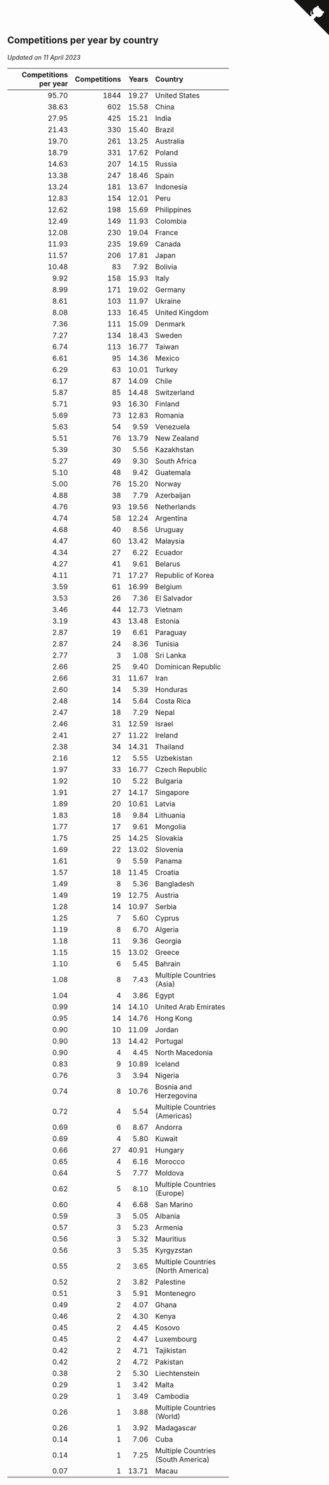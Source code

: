 ## Competitions per year by country

*Updated on 11 April 2023*

| Competitions per year | Competitions | Years | Country |
| ---: | ---: | ---: | :--- |
| 95.70 | 1844 | 19.27 | United States |
| 38.63 | 602 | 15.58 | China |
| 27.95 | 425 | 15.21 | India |
| 21.43 | 330 | 15.40 | Brazil |
| 19.70 | 261 | 13.25 | Australia |
| 18.79 | 331 | 17.62 | Poland |
| 14.63 | 207 | 14.15 | Russia |
| 13.38 | 247 | 18.46 | Spain |
| 13.24 | 181 | 13.67 | Indonesia |
| 12.83 | 154 | 12.01 | Peru |
| 12.62 | 198 | 15.69 | Philippines |
| 12.49 | 149 | 11.93 | Colombia |
| 12.08 | 230 | 19.04 | France |
| 11.93 | 235 | 19.69 | Canada |
| 11.57 | 206 | 17.81 | Japan |
| 10.48 | 83 | 7.92 | Bolivia |
| 9.92 | 158 | 15.93 | Italy |
| 8.99 | 171 | 19.02 | Germany |
| 8.61 | 103 | 11.97 | Ukraine |
| 8.08 | 133 | 16.45 | United Kingdom |
| 7.36 | 111 | 15.09 | Denmark |
| 7.27 | 134 | 18.43 | Sweden |
| 6.74 | 113 | 16.77 | Taiwan |
| 6.61 | 95 | 14.36 | Mexico |
| 6.29 | 63 | 10.01 | Turkey |
| 6.17 | 87 | 14.09 | Chile |
| 5.87 | 85 | 14.48 | Switzerland |
| 5.71 | 93 | 16.30 | Finland |
| 5.69 | 73 | 12.83 | Romania |
| 5.63 | 54 | 9.59 | Venezuela |
| 5.51 | 76 | 13.79 | New Zealand |
| 5.39 | 30 | 5.56 | Kazakhstan |
| 5.27 | 49 | 9.30 | South Africa |
| 5.10 | 48 | 9.42 | Guatemala |
| 5.00 | 76 | 15.20 | Norway |
| 4.88 | 38 | 7.79 | Azerbaijan |
| 4.76 | 93 | 19.56 | Netherlands |
| 4.74 | 58 | 12.24 | Argentina |
| 4.68 | 40 | 8.56 | Uruguay |
| 4.47 | 60 | 13.42 | Malaysia |
| 4.34 | 27 | 6.22 | Ecuador |
| 4.27 | 41 | 9.61 | Belarus |
| 4.11 | 71 | 17.27 | Republic of Korea |
| 3.59 | 61 | 16.99 | Belgium |
| 3.53 | 26 | 7.36 | El Salvador |
| 3.46 | 44 | 12.73 | Vietnam |
| 3.19 | 43 | 13.48 | Estonia |
| 2.87 | 19 | 6.61 | Paraguay |
| 2.87 | 24 | 8.36 | Tunisia |
| 2.77 | 3 | 1.08 | Sri Lanka |
| 2.66 | 25 | 9.40 | Dominican Republic |
| 2.66 | 31 | 11.67 | Iran |
| 2.60 | 14 | 5.39 | Honduras |
| 2.48 | 14 | 5.64 | Costa Rica |
| 2.47 | 18 | 7.29 | Nepal |
| 2.46 | 31 | 12.59 | Israel |
| 2.41 | 27 | 11.22 | Ireland |
| 2.38 | 34 | 14.31 | Thailand |
| 2.16 | 12 | 5.55 | Uzbekistan |
| 1.97 | 33 | 16.77 | Czech Republic |
| 1.92 | 10 | 5.22 | Bulgaria |
| 1.91 | 27 | 14.17 | Singapore |
| 1.89 | 20 | 10.61 | Latvia |
| 1.83 | 18 | 9.84 | Lithuania |
| 1.77 | 17 | 9.61 | Mongolia |
| 1.75 | 25 | 14.25 | Slovakia |
| 1.69 | 22 | 13.02 | Slovenia |
| 1.61 | 9 | 5.59 | Panama |
| 1.57 | 18 | 11.45 | Croatia |
| 1.49 | 8 | 5.36 | Bangladesh |
| 1.49 | 19 | 12.75 | Austria |
| 1.28 | 14 | 10.97 | Serbia |
| 1.25 | 7 | 5.60 | Cyprus |
| 1.19 | 8 | 6.70 | Algeria |
| 1.18 | 11 | 9.36 | Georgia |
| 1.15 | 15 | 13.02 | Greece |
| 1.10 | 6 | 5.45 | Bahrain |
| 1.08 | 8 | 7.43 | Multiple Countries (Asia) |
| 1.04 | 4 | 3.86 | Egypt |
| 0.99 | 14 | 14.10 | United Arab Emirates |
| 0.95 | 14 | 14.76 | Hong Kong |
| 0.90 | 10 | 11.09 | Jordan |
| 0.90 | 13 | 14.42 | Portugal |
| 0.90 | 4 | 4.45 | North Macedonia |
| 0.83 | 9 | 10.89 | Iceland |
| 0.76 | 3 | 3.94 | Nigeria |
| 0.74 | 8 | 10.76 | Bosnia and Herzegovina |
| 0.72 | 4 | 5.54 | Multiple Countries (Americas) |
| 0.69 | 6 | 8.67 | Andorra |
| 0.69 | 4 | 5.80 | Kuwait |
| 0.66 | 27 | 40.91 | Hungary |
| 0.65 | 4 | 6.16 | Morocco |
| 0.64 | 5 | 7.77 | Moldova |
| 0.62 | 5 | 8.10 | Multiple Countries (Europe) |
| 0.60 | 4 | 6.68 | San Marino |
| 0.59 | 3 | 5.05 | Albania |
| 0.57 | 3 | 5.23 | Armenia |
| 0.56 | 3 | 5.32 | Mauritius |
| 0.56 | 3 | 5.35 | Kyrgyzstan |
| 0.55 | 2 | 3.65 | Multiple Countries (North America) |
| 0.52 | 2 | 3.82 | Palestine |
| 0.51 | 3 | 5.91 | Montenegro |
| 0.49 | 2 | 4.07 | Ghana |
| 0.46 | 2 | 4.30 | Kenya |
| 0.45 | 2 | 4.45 | Kosovo |
| 0.45 | 2 | 4.47 | Luxembourg |
| 0.42 | 2 | 4.71 | Tajikistan |
| 0.42 | 2 | 4.72 | Pakistan |
| 0.38 | 2 | 5.30 | Liechtenstein |
| 0.29 | 1 | 3.42 | Malta |
| 0.29 | 1 | 3.49 | Cambodia |
| 0.26 | 1 | 3.88 | Multiple Countries (World) |
| 0.26 | 1 | 3.92 | Madagascar |
| 0.14 | 1 | 7.06 | Cuba |
| 0.14 | 1 | 7.25 | Multiple Countries (South America) |
| 0.07 | 1 | 13.71 | Macau |


<a href="https://github.com/jonatanklosko/wca_statistics" class="github-corner" aria-label="View source on Github"><svg width="80" height="80" viewBox="0 0 250 250" style="fill:#151513; color:#fff; position: absolute; top: 0; border: 0; right: 0;" aria-hidden="true"><path d="M0,0 L115,115 L130,115 L142,142 L250,250 L250,0 Z"></path><path d="M128.3,109.0 C113.8,99.7 119.0,89.6 119.0,89.6 C122.0,82.7 120.5,78.6 120.5,78.6 C119.2,72.0 123.4,76.3 123.4,76.3 C127.3,80.9 125.5,87.3 125.5,87.3 C122.9,97.6 130.6,101.9 134.4,103.2" fill="currentColor" style="transform-origin: 130px 106px;" class="octo-arm"></path><path d="M115.0,115.0 C114.9,115.1 118.7,116.5 119.8,115.4 L133.7,101.6 C136.9,99.2 139.9,98.4 142.2,98.6 C133.8,88.0 127.5,74.4 143.8,58.0 C148.5,53.4 154.0,51.2 159.7,51.0 C160.3,49.4 163.2,43.6 171.4,40.1 C171.4,40.1 176.1,42.5 178.8,56.2 C183.1,58.6 187.2,61.8 190.9,65.4 C194.5,69.0 197.7,73.2 200.1,77.6 C213.8,80.2 216.3,84.9 216.3,84.9 C212.7,93.1 206.9,96.0 205.4,96.6 C205.1,102.4 203.0,107.8 198.3,112.5 C181.9,128.9 168.3,122.5 157.7,114.1 C157.9,116.9 156.7,120.9 152.7,124.9 L141.0,136.5 C139.8,137.7 141.6,141.9 141.8,141.8 Z" fill="currentColor" class="octo-body"></path></svg></a><style>.github-corner:hover .octo-arm{animation:octocat-wave 560ms ease-in-out}@keyframes octocat-wave{0%,100%{transform:rotate(0)}20%,60%{transform:rotate(-25deg)}40%,80%{transform:rotate(10deg)}}@media (max-width:500px){.github-corner:hover .octo-arm{animation:none}.github-corner .octo-arm{animation:octocat-wave 560ms ease-in-out}}</style>
